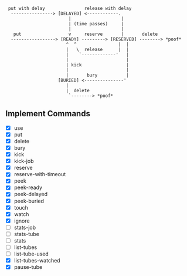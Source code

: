 ``` action
 put with delay               release with delay
  ----------------> [DELAYED] <------------.
                        |                   |
                        | (time passes)     |
                        |                   |
   put                  v     reserve       |       delete
  -----------------> [READY] ---------> [RESERVED] --------> *poof*
                       ^  ^                |  |
                       |   \  release      |  |
                       |    `-------------'   |
                       |                      |
                       | kick                 |
                       |                      |
                       |       bury           |
                    [BURIED] <---------------'
                       |
                       |  delete
                        `--------> *poof*
```

## Implement Commands

- [x] use
- [x] put
- [x] delete
- [x] bury
- [x] kick
- [x] kick-job
- [x] reserve
- [x] reserve-with-timeout
- [x] peek
- [x] peek-ready
- [x] peek-delayed
- [x] peek-buried
- [x] touch
- [x] watch
- [x] ignore
- [ ] stats-job
- [ ] stats-tube
- [ ] stats
- [ ] list-tubes
- [ ] list-tube-used
- [x] list-tubes-watched
- [x] pause-tube